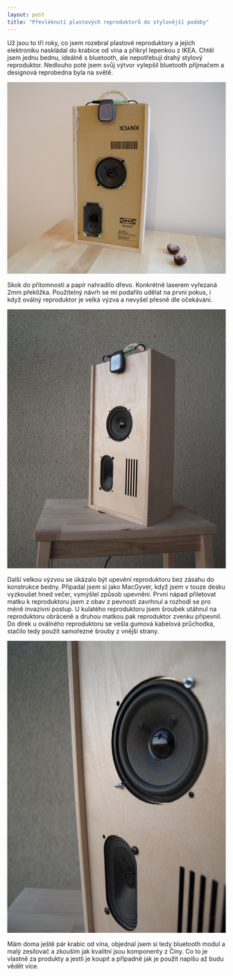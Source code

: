 ```yaml
---
layout: post
title: "Převléknutí plastových reproduktorů do stylovější podoby"
---
```


Už jsou to tři roky, co jsem rozebral plastové reproduktory a jejich elektroniku naskládal do krabice od vína a přikryl lepenkou z IKEA. Chtěl jsem jednu bednu, ideálně s bluetooth, ale nepotřebuji drahý stylový reproduktor. Nedlouho poté jsem svůj výtvor vylepšil bluetooth příjmačem a designová reprobedna byla na světě.

<p class="post__image-center"><img src="/public/speaker-prototype.jpg" alt="" class="post__image"></p>

Skok do přítomnosti a papír nahradilo dřevo. Konkrétně laserem vyřezaná 2mm překližka. Použitelný návrh se mi podařilo udělat na první pokus, i když oválný reproduktor je velká výzva a nevyšel přesně dle očekávání.

<p class="post__image-center"><img src="/public/speaker-finished.jpg" alt="" class="post__image"></p>

Další velkou výzvou se úkázalo být upevění reproduktoru bez zásahu do konstrukce bedny. Připadal jsem si jako MacGyver, když jsem v touze desku vyzkoušet hned večer, vymýšlel způsob upevnění. První nápad přiletovat matku k reproduktoru jsem z obav z pevnosti zavrhnul a rozhodl se pro méně invazivní postup. U kulatého reproduktoru jsem šroubek utáhnul na reproduktoru obráceně a druhou matkou pak reproduktor zvenku připevnil. Do dírek u oválného reproduktoru se vešla gumová kabelová průchodka, stačilo tedy použít samořezné šrouby z vnější strany.

<p class="post__image-center"><img src="/public/speaker-detail.jpg" alt="" class="post__image"></p>

Mám doma ještě pár krabic od vína, objednal jsem si tedy bluetooth modul a malý zesilovač a zkouším jak kvalitní jsou komponenty z Číny. Co to je vlastně za produkty a jestli je koupit a případně jak je použít napíšu až budu vědět více.
